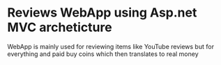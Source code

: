 # Reviews WebApp using  Asp.net MVC archeticture
WebApp is mainly used for reviewing items like YouTube reviews but for everything and paid buy coins which then translates to real money
